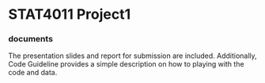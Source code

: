 # STAT4011 Project1

### documents
The presentation slides and report for submission are included. Additionally, Code Guideline provides a simple description on how to playing with the code and data.




